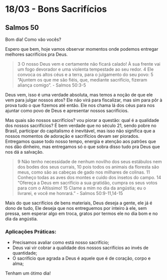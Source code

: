 # 18/03 - Bons Sacrifícios

## Salmos 50

Bom dia! Como vão vocês? 

Espero que bem, hoje vamos observar momentos onde podemos entregar melhores sacrifícios pra Deus.

> 3 O nosso Deus vem e certamente não ficará calado! À sua frente vai um fogo devorador e uma violenta tempestade ao seu redor. 4 Ele convoca os altos céus e a terra, para o julgamento do seu povo: 5 “Ajuntem os que me são fiéis, que, mediante sacrifício, fizeram aliança comigo”. - Salmos 50:3-5
> 

Deus vem, isso é uma verdade absoluta, mas temos a noção de que ele vem para julgar nossos atos? Ele não virá para fiscalizar, mas sim para pôr à prova tudo o que fizemos até então. Ele nos chama lá dos céus para nos ajuntar como povo de Deus e apresentar nossos sacrifícios.

Mas quais são nossos sacrifícios? vou piorar a questão: qual é a qualidade dos nossos sacrifícios? É bem verdade que no século 21, sendo pobre no Brasil, participar do capitalismo é inevitável, mas isso não significa que a nossos momentos de adoração e sacrifícios devam ser piorados. Entregamos quase todo nosso tempo, energia e atenção aos patrões que nos dão dinheiro, mas entregamos só o que sobra disso tudo pra Deus que nos dá a salvação.

> 9 Não tenho necessidade de nenhum novilho dos seus estábulos nem dos bodes dos seus currais, 10 pois todos os animais da floresta são meus, como são as cabeças de gado nos milhares de colinas. 11 Conheço todas as aves dos montes e cuido dos insetos do campo. 14 “Ofereça a Deus em sacrifício a sua gratidão, cumpra os seus votos para com o Altíssimo! 15 Clame a mim no dia da angústia; eu o livrarei, e você me honrará.” - Salmos 50:9-11,14-15
> 

Mais do que sacrifícios de bens materiais, Deus deseja a gente, ele já é dono de tudo, Ele deseja que nos entreguemos por inteiro à ele, sem pressa, sem esperar algo em troca, gratos por termos ele no dia bom e no dia da angústia. 

### Aplicações Práticas:

- Precisamos avaliar como está nosso sacrifício;
- Deus vai vir cobrar a qualidade dos nossos sacrifícios ao invés de quantidade;
- O sacrifício que agrada a Deus é aquele que é de coração, corpo e alma;

Tenham um ótimo dia!